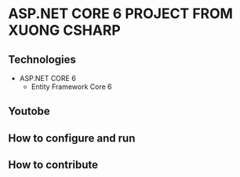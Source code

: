 # ASP.NET CORE 6 PROJECT FROM XUONG CSHARP
## Technologies
  - ASP.NET CORE 6
	- Entity Framework Core 6
## Youtobe
## How to configure and run
## How to contribute
